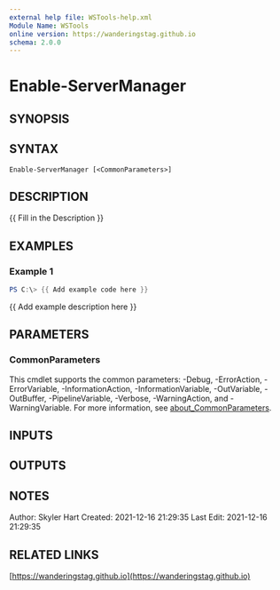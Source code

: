 ```yaml
---
external help file: WSTools-help.xml
Module Name: WSTools
online version: https://wanderingstag.github.io
schema: 2.0.0
---
```


# Enable-ServerManager

## SYNOPSIS

## SYNTAX

```
Enable-ServerManager [<CommonParameters>]
```

## DESCRIPTION
{{ Fill in the Description }}

## EXAMPLES

### Example 1
```powershell
PS C:\> {{ Add example code here }}
```

{{ Add example description here }}

## PARAMETERS

### CommonParameters
This cmdlet supports the common parameters: -Debug, -ErrorAction, -ErrorVariable, -InformationAction, -InformationVariable, -OutVariable, -OutBuffer, -PipelineVariable, -Verbose, -WarningAction, and -WarningVariable. For more information, see [about_CommonParameters](http://go.microsoft.com/fwlink/?LinkID=113216).

## INPUTS

## OUTPUTS

## NOTES
Author: Skyler Hart
Created: 2021-12-16 21:29:35
Last Edit: 2021-12-16 21:29:35

## RELATED LINKS

[https://wanderingstag.github.io](https://wanderingstag.github.io)

